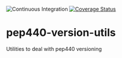 ![Continuous Integration](https://github.com/m-vdb/pep440-version-utils/workflows/Continuous%20Integration/badge.svg)
[![Coverage Status](https://coveralls.io/repos/github/m-vdb/pep440-version-utils/badge.svg?branch=master)](https://coveralls.io/github/m-vdb/pep440-version-utils?branch=master)

# pep440-version-utils
Utilities to deal with pep440 versioning
